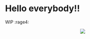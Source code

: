 # Hello everybody!!
WIP :rage4:

<p align="center">
    <a href="https://github.com/anuraghazra/github-readme-stats">
        <img src="https://github-readme-stats.vercel.app/api?username=cawolfkreo&show_icons=true&theme=tokyonight&custom_title=My+Github+Stats"></img>
    </a>
</p>